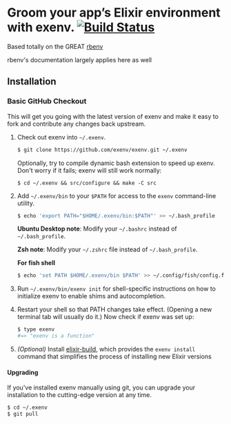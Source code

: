 # Groom your app’s Elixir environment with exenv. [![Build Status](https://travis-ci.org/exenv/exenv.svg?branch=master)](https://travis-ci.org/exenv/exenv)

Based totally on the GREAT [rbenv](https://github.com/rbenv/rbenv)

rbenv's documentation largely applies here as well


## Installation

### Basic GitHub Checkout

This will get you going with the latest version of exenv and make it
easy to fork and contribute any changes back upstream.

1. Check out exenv into `~/.exenv`.

    ~~~ sh
    $ git clone https://github.com/exenv/exenv.git ~/.exenv
    ~~~

    Optionally, try to compile dynamic bash extension to speed up exenv. Don't
    worry if it fails; exenv will still work normally:

    ~~~
    $ cd ~/.exenv && src/configure && make -C src
    ~~~

2. Add `~/.exenv/bin` to your `$PATH` for access to the `exenv`
   command-line utility.

    ~~~ sh
    $ echo 'export PATH="$HOME/.exenv/bin:$PATH"' >> ~/.bash_profile
    ~~~

    **Ubuntu Desktop note**: Modify your `~/.bashrc` instead of `~/.bash_profile`.

    **Zsh note**: Modify your `~/.zshrc` file instead of `~/.bash_profile`.

    **For fish shell**

    ~~~ sh
    $ echo 'set PATH $HOME/.exenv/bin $PATH' >> ~/.config/fish/config.fish
    ~~~

3. Run `~/.exenv/bin/exenv init` for shell-specific instructions on how to
   initialize exenv to enable shims and autocompletion.

4. Restart your shell so that PATH changes take effect. (Opening a new
   terminal tab will usually do it.) Now check if exenv was set up:

    ~~~ sh
    $ type exenv
    #=> "exenv is a function"
    ~~~

5. _(Optional)_ Install [elixir-build](https://github.com/mururu/elixir-build), which provides the
   `exenv install` command that simplifies the process of installing new Elixir versions

#### Upgrading

If you've installed exenv manually using git, you can upgrade your
installation to the cutting-edge version at any time.

~~~ sh
$ cd ~/.exenv
$ git pull
~~~
